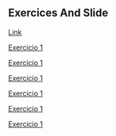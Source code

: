 ## Exercices And Slide

[Link](https://docs.google.com/presentation/d/1k5syUGWVoY8yJ2cDLHwhrR0kDBUUG5Ay/edit#slide=id.p62)

[Exercicio 1](https://github.com/tlcdio/OOAula03.1)

[Exercicio 1](https://github.com/tlcdio/OOAula03.2)

[Exercicio 1](https://github.com/tlcdio/OOAula03.3)

[Exercicio 1](https://github.com/tlcdio/OOAula03.4.git)

[Exercicio 1]()

[Exercicio 1]()

